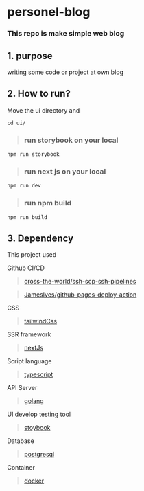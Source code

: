 # personel-blog

### This repo is make simple web blog

## 1. purpose

writing some code or project at own blog

## 2. How to run?

Move the ui directory and

    cd ui/

> ### run storybook on your local

    npm run storybook

> ### run next js on your local

    npm run dev

> ### run npm build

    npm run build

## 3. Dependency

This project used

Github CI/CD

> [cross-the-world/ssh-scp-ssh-pipelines][cross-the-world/ssh-scp-ssh-pipelineslink]

> [JamesIves/github-pages-deploy-action][jamesives/github-pages-deploy-actionlinklink]

CSS

> [tailwindCss][tailwindcsslink]

SSR framework

> [nextJs][nextjslink]

Script language

> [typescript][typescriptlink]

API Server

> [golang][golanglink]

UI develop testing tool

> [stoybook][storybooklink]

Database

> [postgresql][postgesqllink]

Container

> [docker][dockerlink]

[cross-the-world/ssh-scp-ssh-pipelineslink]: https://github.com/cross-the-world/ssh-scp-ssh-pipelines
[jamesives/github-pages-deploy-actionlinklink]: https://github.com/JamesIves/github-pages-deploy-action
[tailwindcsslink]: https://tailwindcss.com/
[typescriptlink]: https://www.typescriptlang.org/
[nextjslink]: https://nextjs.org/
[golanglink]: https://golang.org/
[storybooklink]: https://storybook.js.org/
[postgesqllink]: https://www.postgresql.org/
[dockerlink]: https://www.docker.com/
